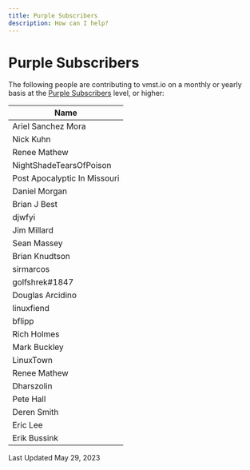 ```yaml
---
title: Purple Subscribers
description: How can I help?
---
```


# Purple Subscribers

The following people are contributing to vmst.io on a monthly or yearly basis at the [Purple Subscribers](/funding) level, or higher:

| Name                         |
|------------------------------|
| Ariel Sanchez Mora           |
| Nick Kuhn                    |
| Renee Mathew                 |
| NightShadeTearsOfPoison      |
| Post Apocalyptic In Missouri |
| Daniel Morgan                |
| Brian J Best                 |
| djwfyi                       |
| Jim Millard                  |
| Sean Massey                  |
| Brian Knudtson               |
| sirmarcos                    |
| golfshrek#1847               |
| Douglas Arcidino             |
| linuxfiend                   |
| bflipp                       |
| Rich Holmes                  |
| Mark Buckley                 |
| LinuxTown                    |
| Renee Mathew                 |
| Dharszolin                   |
| Pete Hall                    |
| Deren Smith                  |
| Eric Lee                     |
| Erik Bussink                 |

Last Updated May 29, 2023

